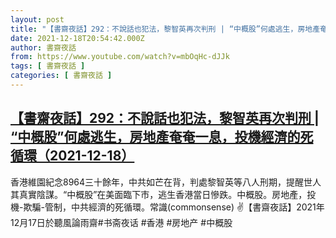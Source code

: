 ```yaml
---
layout: post
title: "【書齋夜話】292：不說話也犯法，黎智英再次判刑 | “中概股”何處逃生，房地產奄奄一息，投機經濟的死循環（2021-12-18）"
date: 2021-12-18T20:54:42.000Z
author: 書齋夜話
from: https://www.youtube.com/watch?v=mbOqHc-dJJk
tags: [ 書齋夜話 ]
categories: [ 書齋夜話 ]
---
```

<!--1639860882000-->
[【書齋夜話】292：不說話也犯法，黎智英再次判刑 | “中概股”何處逃生，房地產奄奄一息，投機經濟的死循環（2021-12-18）](https://www.youtube.com/watch?v=mbOqHc-dJJk)
------

<div>
香港維園紀念8964三十餘年，中共如芒在背，判處黎智英等八人刑期，提醒世人其真實陰謀。“中概股”在美面臨下市，逃生香港當日慘跌。中概股。房地產，投機-欺騙-管制，中共經濟的死循環。常識(commonsense) ✌【書齋夜話】2021年12月17日於聽風論雨齋#书斋夜话 #香港 #房地产 #中概股
</div>
